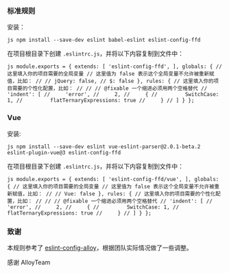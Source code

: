 ### 标准规则

安装：

``js
npm install --save-dev eslint babel-eslint eslint-config-ffd
``

在项目根目录下创建 `.eslintrc.js`，并将以下内容复制到文件中：

``js
module.exports = {
    extends: [
        'eslint-config-ffd',
    ],
    globals: {
        // 这里填入你的项目需要的全局变量
        // 这里值为 false 表示这个全局变量不允许被重新赋值，比如：
        //
        // jQuery: false,
        // $: false
    },
    rules: {
        // 这里填入你的项目需要的个性化配置，比如：
        //
        // // @fixable 一个缩进必须用两个空格替代
        // 'indent': [
        //     'error',
        //     2,
        //     {
        //         SwitchCase: 1,
        //         flatTernaryExpressions: true
        //     }
        // ]
    }
};
``

### Vue

安装:

``js
npm install --save-dev eslint vue-eslint-parser@2.0.1-beta.2 eslint-plugin-vue@3 eslint-config-ffd
``

在项目根目录下创建 `.eslintrc.js`，并将以下内容复制到文件中：

``js
module.exports = {
    extends: [
        'eslint-config-ffd/vue',
    ],
    globals: {
        // 这里填入你的项目需要的全局变量
        // 这里值为 false 表示这个全局变量不允许被重新赋值，比如：
        //
        // Vue: false
    },
    rules: {
        // 这里填入你的项目需要的个性化配置，比如：
        //
        // // @fixable 一个缩进必须用两个空格替代
        // 'indent': [
        //     'error',
        //     2,
        //     {
        //         SwitchCase: 1,
        //         flatTernaryExpressions: true
        //     }
        // ]
    }
};
``


### 致谢

本规则参考了 [eslint-config-alloy](https://github.com/AlloyTeam/eslint-config-alloy)，根据团队实际情况做了一些调整。

感谢 AlloyTeam